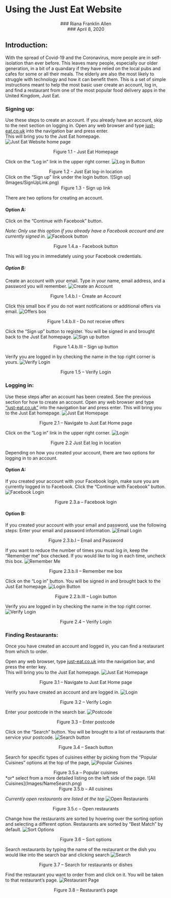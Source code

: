# Using the Just Eat Website

<center>### Riana Franklin Allen</center>
<center>### April 8, 2020</center>

## Introduction: 
With the spread of Covid-19 and the Coronavirus, more people are in self-isolation than ever 
before. This leaves many people, especially our older generation, in a bit of a quandary if 
they have relied on the local pubs and cafes for some or all their meals. The elderly are 
also the most likely to struggle with technology and how it can benefit them. This is a set 
of simple instructions meant to help the most basic user create an account, log in, and find 
a restaurant from one of the most popular food delivery apps in the United Kingdom, Just Eat.

### Signing up: 
Use these steps to create an account. If you already have an account, skip to the next section 
on logging in.
Open any web browser and type [just-eat.co.uk](just-eat.co.uk) into the navigation bar and 
press enter.  
This will bring you to the Just Eat homepage.
![Just Eat Website home page](Images/Homepage.png)
<center>Figure 1.1 - Just Eat Homepage</center>

Click on the “Log in” link in the upper right corner.
![Log in Button](Images/Log_inButton.png)
<center>Figure 1.2 - Just Eat log-in location</center>
Click on the “Sign up” link under the login button.
![Sign up](Images/SignUpLink.png)
<center>Figure 1.3 - Sign up link</center>

There are two options for creating an account.
#### Option A:  
Click on the “Continue with Facebook” button. 

*Note: Only use this option if you 
already have a Facebook account and are currently signed in.*
![Facebook button](Images/FBCreate.png)
<center>Figure 1.4.a - Facebook button</center>

This will log you in immediately using your Facebook credentials.

##### Option B: 
Create an account with your email.
Type in your name, email address, and a password you will remember. 
![Create an Account](Images/SignUpEmail.png)
<center>Figure 1.4.b.I - Create an Account</center>

Click this small box if you do not want notifications or additional offers via email.
![Offers box](Images/DealsBox.png)
<center>Figure 1.4.b.II - Do not receive offers</center>

Click the “Sign up” button to register. You will be signed in and brought back to the Just 
Eat homepage.
![Sign up button](Images/SignUpButton.png)
<center>Figure 1.4.b.III – Sign up button</center>

Verify you are logged in by checking the name in the top right corner is yours.
![Verify Login](Images/Verify.png)
<center>Figure 1.5 – Verify Login</center>


### Logging in: 
Use these steps after an account has been created. See the previous section for how to 
create an account.
Open any web browser and type [“just-eat.co.uk”](just-eat.co.uk) into the navigation bar 
and press enter.  This will bring you to the Just Eat homepage.
![Just Eat Homepage](Images/Homepage.png)
<center>Figure 2.1 – Navigate to Just Eat Home page</center>

Click on the “Log in” link in the upper right corner.
![Login](Images/Log_inButton.png)
<center>Figure 2.2 Just Eat log in location</center>

Depending on how you created your account, there are two options for logging in to 
an account.

#### Option A: 
If you created your account with your Facebook login, make sure you are currently 
logged in to Facebook. Click the “Continue with Facebook” button. 
![Facebook Login](Images/LoginFB.png)
<center>Figure 2.3.a – Facebook login</center>

#### Option B: 
If you created your account with your email and password, use the following steps:
Enter your email and password information.
![Email Login](Images/LoginEmail.png)
<center>Figure 2.3.b.I – Email and Password</center>

If you want to reduce the number of times you must log in, keep the “Remember me” 
box checked. 
If you would like to log in each time, uncheck this box.
![Remember Me](Images/RememberMe.png)
<center>Figure 2.3.b.II – Remember me box</center>

Click on the “Log in” button. You will be signed in and brought back to the Just 
Eat homepage.
![Login Button](Images/LoginButton)
<center>Figure 2.2.b.III – Login button</center>

Verify you are logged in by checking the name in the top right corner.
![Verify Login](Images/Verify.png)
<center>Figure 2.4 – Verify Login</center>

### Finding Restaurants: 
Once you have created an account and logged in, you can find a restaurant from 
which to order.

Open any web browser, type [just-eat.co.uk](just-eat.co.uk) into the navigation bar, and 
press the enter key.  
This will bring you to the Just Eat homepage.
![Just Eat Homepage](Images/Homepage.png)
<center>Figure 3.1 – Navigate to Just Eat Home page</center>

Verify you have created an account and are logged in. 
![Login](Images/Verify.png)
<center>Figure 3.2 – Verify Login</center>

Enter your postcode in the search bar. 
![Postcode](Images/Postcode.png)
<center>Figure 3.3 – Enter postcode</center>
	
Click on the “Search” button. You will be brought to a list of restaurants that 
service your postcode.
![Search button](Images/RestaurantSearch.png)
<center>Figure 3.4 – Seach button</center>

Search for specific types of cuisines either by picking from the “Popular 
Cuisines” options at the top of the page,
![Popular Cuisines](Images/PopularCuisine.png)
<center>Figure 3.5.a – Popular cuisines</center>
*or* select from a more detailed listing on the left side of the page.
![All Cuisines](Images/NameSearch.png)
<center>Figure 3.5.b – All cuisines</center>

*Currently open restaurants are listed at the top*
![Open Restaurants](Images/OpenRestaurants.png)
<center>Figure 3.5.c – Open restaurants</center>

Change how the restaurants are sorted by hovering over the sorting option and 
selecting a different option. Restaurants are sorted by “Best Match” by default.
![Sort Options](Images/Sort.png)
<center>Figure 3.6 – Sort options</center>

Search restaurants by typing the name of the restaurant or the dish you would 
like into the search bar and clicking search
![Search](Images/NameSearch.png)
<center>Figure 3.7 – Search for restaurants or dishes</center>

Find the restaurant you want to order from and click on it. You will be taken 
to that restaurant’s page.
![Restaurant Page](Images/RestaurantPage.png)
<center>Figure 3.8 – Restaurant’s page</center>

